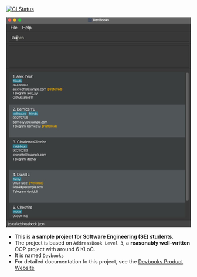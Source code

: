 [![CI Status](https://github.com/se-edu/addressbook-level3/workflows/Java%20CI/badge.svg)](https://github.com/se-edu/addressbook-level3/actions)

![Ui](docs/images/Ui.png)

* This is **a sample project for Software Engineering (SE) students**.<br>
* The project is based on `AddressBook Level 3`, a **reasonably well-written** OOP project with around 6 KLoC.
* It is named `Devbooks`
* For detailed documentation fo this project, see the [Devbooks Product Website](https://ay2526s1-cs2103-f12-2.github.io/tp/DeveloperGuide.html)

